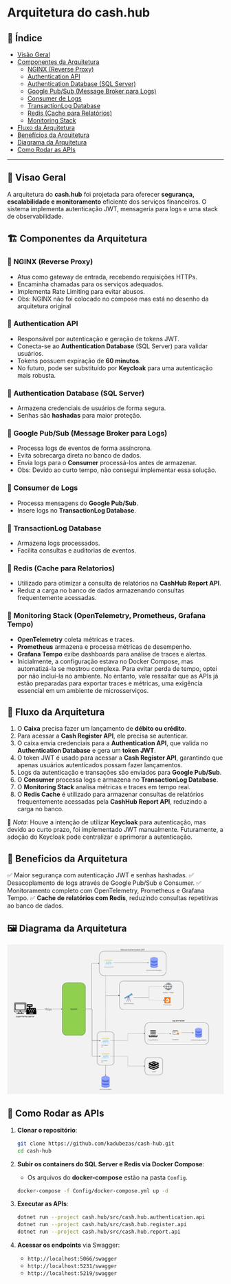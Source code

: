 # Arquitetura do cash.hub

## 📌 Índice
- [Visão Geral](#visao-geral)
- [Componentes da Arquitetura](#componentes-da-arquitetura)
  - [NGINX (Reverse Proxy)](#nginx-reverse-proxy)
  - [Authentication API](#authentication-api)
  - [Authentication Database (SQL Server)](#authentication-database-sql-server)
  - [Google Pub/Sub (Message Broker para Logs)](#google-pubsub-message-broker-para-logs)
  - [Consumer de Logs](#consumer-de-logs)
  - [TransactionLog Database](#transactionlog-database)
  - [Redis (Cache para Relatórios)](#redis-cache-para-relatorios)
  - [Monitoring Stack](#monitoring-stack-opentelemetry-prometheus-grafana-tempo)
- [Fluxo da Arquitetura](#fluxo-da-arquitetura)
- [Benefícios da Arquitetura](#beneficios-da-arquitetura)
- [Diagrama da Arquitetura](#diagrama-da-arquitetura)
- [Como Rodar as APIs](#como-rodar-as-apis)

---

<a id="visao-geral"></a>
## 📜 Visao Geral
A arquitetura do **cash.hub** foi projetada para oferecer **segurança, escalabilidade e monitoramento** eficiente dos serviços financeiros. O sistema implementa autenticação JWT, mensageria para logs e uma stack de observabilidade.

## 🏗️ Componentes da Arquitetura

<a id="nginx-reverse-proxy"></a>
### 🔹 **NGINX (Reverse Proxy)**
- Atua como gateway de entrada, recebendo requisições HTTPs.
- Encaminha chamadas para os serviços adequados.
- Implementa Rate Limiting para evitar abusos.
- Obs: NGINX não foi colocado no compose mas está no desenho da arquitetura original

<a id="authentication-api"></a>
### 🔹 **Authentication API**
- Responsável por autenticação e geração de tokens JWT.
- Conecta-se ao **Authentication Database** (SQL Server) para validar usuários.
- Tokens possuem expiração de **60 minutos**.
- No futuro, pode ser substituído por **Keycloak** para uma autenticação mais robusta.

<a id="authentication-database-sql-server"></a>
### 🔹 **Authentication Database (SQL Server)**
- Armazena credenciais de usuários de forma segura.
- Senhas são **hashadas** para maior proteção.

<a id="google-pubsub-message-broker-para-logs"></a>
### 🔹 **Google Pub/Sub (Message Broker para Logs)**
- Processa logs de eventos de forma assíncrona.
- Evita sobrecarga direta no banco de dados.
- Envia logs para o **Consumer** processá-los antes de armazenar.
- Obs: Devido ao curto tempo, não consegui implementar essa solução.

<a id="consumer-de-logs"></a>
### 🔹 **Consumer de Logs**
- Processa mensagens do **Google Pub/Sub**.
- Insere logs no **TransactionLog Database**.

<a id="transactionlog-database"></a>
### 🔹 **TransactionLog Database**
- Armazena logs processados.
- Facilita consultas e auditorias de eventos.

<a id="redis-cache-para-relatorios"></a>
### 🔹 **Redis (Cache para Relatorios)**
- Utilizado para otimizar a consulta de relatórios na **CashHub Report API**.
- Reduz a carga no banco de dados armazenando consultas frequentemente acessadas.

<a id="monitoring-stack-opentelemetry-prometheus-grafana-tempo"></a>
### 🔹 **Monitoring Stack (OpenTelemetry, Prometheus, Grafana Tempo)**
- **OpenTelemetry** coleta métricas e traces.
- **Prometheus** armazena e processa métricas de desempenho.
- **Grafana Tempo** exibe dashboards para análise de traces e alertas.
- Inicialmente, a configuração estava no Docker Compose, mas automatizá-la se mostrou complexa. Para evitar perda de tempo, optei por não incluí-la no ambiente. No entanto, vale ressaltar que as APIs já estão preparadas para exportar traces e métricas, uma exigência essencial em um ambiente de microsserviços.

<a id="fluxo-da-arquitetura"></a>
## 🔗 Fluxo da Arquitetura
1. O **Caixa** precisa fazer um lançamento de **débito ou crédito**.
2. Para acessar a **Cash Register API**, ele precisa se autenticar.
3. O caixa envia credenciais para a **Authentication API**, que valida no **Authentication Database** e gera um **token JWT**.
4. O token JWT é usado para acessar a **Cash Register API**, garantindo que apenas usuários autenticados possam fazer lançamentos.
5. Logs da autenticação e transações são enviados para **Google Pub/Sub**.
6. O **Consumer** processa logs e armazena no **TransactionLog Database**.
7. O **Monitoring Stack** analisa métricas e traces em tempo real.
8. O **Redis Cache** é utilizado para armazenar consultas de relatórios frequentemente acessadas pela **CashHub Report API**, reduzindo a carga no banco.

📌 *Nota:* Houve a intenção de utilizar **Keycloak** para autenticação, mas devido ao curto prazo, foi implementado JWT manualmente. Futuramente, a adoção do Keycloak pode centralizar e aprimorar a autenticação.

<a id="beneficios-da-arquitetura"></a>
## 📌 Beneficios da Arquitetura
✅ Maior segurança com autenticação JWT e senhas hashadas.
✅ Desacoplamento de logs através de Google Pub/Sub e Consumer.
✅ Monitoramento completo com OpenTelemetry, Prometheus e Grafana Tempo.
✅ **Cache de relatórios com Redis**, reduzindo consultas repetitivas ao banco de dados.

<a id="diagrama-da-arquitetura"></a>
## 🖼️ Diagrama da Arquitetura
![Arquitetura cash.hub](Images/Cash_Hub_Arquitetura.jpg)

<a id="como-rodar-as-apis"></a>
## 🚀 Como Rodar as APIs

1. **Clonar o repositório**:
   ```sh
   git clone https://github.com/kadubezas/cash-hub.git
   cd cash-hub
   ```

2. **Subir os containers do SQL Server e Redis via Docker Compose**:
   - Os arquivos do **docker-compose** estão na pasta `Config`.
   ```sh
   docker-compose -f Config/docker-compose.yml up -d
   ```

3. **Executar as APIs**:
   ```sh
   dotnet run --project cash.hub/src/cash.hub.authentication.api
   dotnet run --project cash.hub/src/cash.hub.register.api
   dotnet run --project cash.hub/src/cash.hub.report.api
   ```

4. **Acessar os endpoints** via Swagger:
   - `http://localhost:5066/swagger`
   - `http://localhost:5231/swagger`
   - `http://localhost:5219/swagger`


